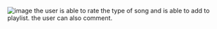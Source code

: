 ![image](https://github.com/user-attachments/assets/4c1af4fd-e19d-4bc5-b9c1-a37d16b0713f)
the user is able to rate the type of song and is able to add to playlist. the user can also comment.
